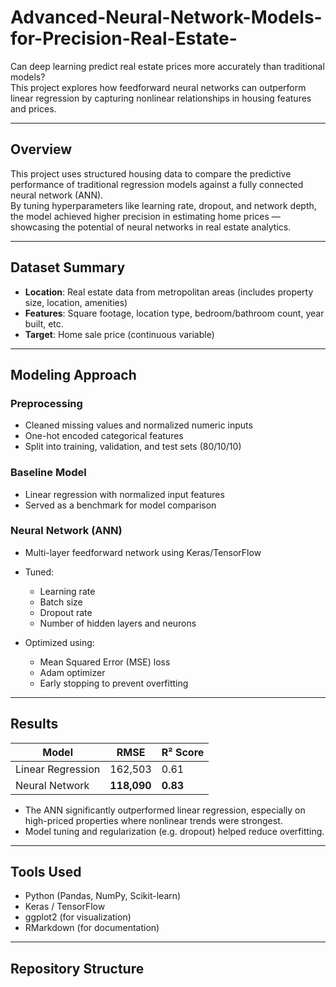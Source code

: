 # Advanced-Neural-Network-Models-for-Precision-Real-Estate-

Can deep learning predict real estate prices more accurately than traditional models?  
This project explores how feedforward neural networks can outperform linear regression by capturing nonlinear relationships in housing features and prices.

---

##  Overview

This project uses structured housing data to compare the predictive performance of traditional regression models against a fully connected neural network (ANN).  
By tuning hyperparameters like learning rate, dropout, and network depth, the model achieved higher precision in estimating home prices — showcasing the potential of neural networks in real estate analytics.

---

##  Dataset Summary

-  **Location**: Real estate data from metropolitan areas (includes property size, location, amenities)
-  **Features**: Square footage, location type, bedroom/bathroom count, year built, etc.
-  **Target**: Home sale price (continuous variable)

---

##  Modeling Approach

###  Preprocessing
- Cleaned missing values and normalized numeric inputs
- One-hot encoded categorical features
- Split into training, validation, and test sets (80/10/10)

###  Baseline Model
- Linear regression with normalized input features
- Served as a benchmark for model comparison

###  Neural Network (ANN)
- Multi-layer feedforward network using Keras/TensorFlow
- Tuned:
  - Learning rate  
  - Batch size  
  - Dropout rate  
  - Number of hidden layers and neurons

- Optimized using:
  - Mean Squared Error (MSE) loss
  - Adam optimizer
  - Early stopping to prevent overfitting

---

##  Results

| Model               | RMSE     | R² Score |
|--------------------|----------|----------|
| Linear Regression  | 162,503  | 0.61     |
| Neural Network     | **118,090**  | **0.83**     |

- The ANN significantly outperformed linear regression, especially on high-priced properties where nonlinear trends were strongest.
- Model tuning and regularization (e.g. dropout) helped reduce overfitting.

---

##  Tools Used

- Python (Pandas, NumPy, Scikit-learn)
- Keras / TensorFlow
- ggplot2 (for visualization)
- RMarkdown (for documentation)

---

##  Repository Structure

